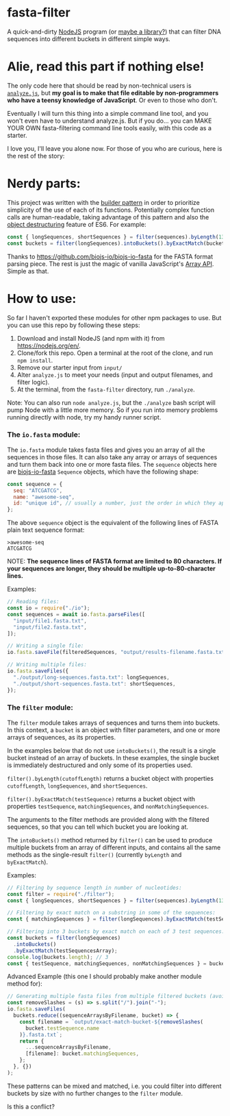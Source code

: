 # fasta-filter

A quick-and-dirty [NodeJS](https://nodejs.org/en/) program (or [maybe a library?](<https://en.wikipedia.org/wiki/Library_(computing)>)) that can filter DNA sequences into different buckets in different simple ways.

# Alie, read this part if nothing else!

The only code here that should be read by non-technical users is [`analyze.js`](https://github.com/mturley/fasta-filter/blob/master/js/analyze.js), but **my goal is to make that file editable by non-programmers who have a teensy knowledge of JavaScript**. Or even to those who don't.

Eventually I will turn this thing into a simple command line tool, and you won't even have to understand analyze.js. But if you do... you can MAKE YOUR OWN fasta-filtering command line tools easily, with this code as a starter.

I love you, I'll leave you alone now. For those of you who are curious, here is the rest of the story:

# Nerdy parts:

This project was written with the [builder pattern](https://en.wikipedia.org/wiki/Builder_pattern) in order to prioritize simplicity of the use of each of its functions. Potentially complex function calls are human-readable, taking advantage of this pattern and also the [object destructuring](https://javascript.info/destructuring-assignment#object-destructuring) feature of ES6. For example:

```js
const { longSequences, shortSequences } = filter(sequences).byLength(1300);
const buckets = filter(longSequences).intoBuckets().byExactMatch(bucketTests);
```

Thanks to https://github.com/biojs-io/biojs-io-fasta for the FASTA format parsing piece.
The rest is just the magic of vanilla JavaScript's [Array API](https://developer.mozilla.org/en-US/docs/Web/JavaScript/Reference/Global_Objects/Array). Simple as that.

# How to use:

So far I haven't exported these modules for other npm packages to use. But you can use this repo by following these steps:

1. Download and install NodeJS (and npm with it) from https://nodejs.org/en/.
2. Clone/fork this repo. Open a terminal at the root of the clone, and run `npm install`.
3. Remove our starter input from `input/`
4. Alter `analyze.js` to meet your needs (input and output filenames, and filter logic).
5. At the terminal, from the `fasta-filter` directory, run `./analyze`.

Note: You can also run `node analyze.js`, but the `./analyze` bash script will pump Node with a little more memory. So if you run into memory problems running directly with node, try my handy runner script.

### The `io.fasta` module:

The `io.fasta` module takes fasta files and gives you an array of all the sequences in those files.
It can also take any array or arrays of sequences and turn them back into one or more fasta files.
The `sequence` objects here are [biojs-io-fasta](https://github.com/biojs-io/biojs-io-fasta) `Sequence` objects, which have the following shape:

```js
const sequence = {
  seq: "ATCGATCG",
  name: "awesome-seq",
  id: "unique id", // usually a number, just the order in which they appeared in the fasta file
};
```

The above `sequence` object is the equivalent of the following lines of FASTA plain text sequence format:

```
>awesome-seq
ATCGATCG
```

NOTE: **The sequence lines of FASTA format are limited to 80 characters. If your sequences are longer, they should be multiple up-to-80-character lines.**

Examples:

```js
// Reading files:
const io = require("./io");
const sequences = await io.fasta.parseFiles([
  "input/file1.fasta.txt",
  "input/file2.fasta.txt",
]);

// Writing a single file:
io.fasta.saveFile(filteredSequences, "output/results-filename.fasta.txt");

// Writing multiple files:
io.fasta.saveFiles({
  "./output/long-sequences.fasta.txt": longSequences,
  "./output/short-sequences.fasta.txt": shortSequences,
});
```

### The `filter` module:

The `filter` module takes arrays of sequences and turns them into buckets.
In this context, a `bucket` is an object with filter parameters, and one or more arrays of sequences, as its properties.

In the examples below that do not use `intoBuckets()`, the result is a single bucket instead of an array of buckets. In these examples, the single bucket is immediately destructured and only some of its properties used.

`filter().byLength(cutoffLength)` returns a bucket object with properties `cutoffLength`, `longSequences`, and `shortSequences`.

`filter().byExactMatch(testSequence)` returns a bucket object with properties `testSequence`, `matchingSequences`, and `nonMatchingSequences`.

The arguments to the filter methods are provided along with the filtered sequences, so that you can tell which bucket you are looking at.

The `intoBuckets()` method returned by `filter()` can be used to produce multiple buckets from an array of different inputs, and contains all the same methods as the single-result `filter()` (currently `byLength` and `byExactMatch`).

Examples:

```js
// Filtering by sequence length in number of nucleotides:
const filter = require("./filter");
const { longSequences, shortSequences } = filter(sequences).byLength(1300);

// Filtering by exact match on a substring in some of the sequences:
const { matchingSequences } = filter(longSequences).byExactMatch(testSequence);

// Filtering into 3 buckets by exact match on each of 3 test sequences:
const buckets = filter(longSequences)
  .intoBuckets()
  .byExactMatch(testSequencesArray);
console.log(buckets.length); // 3
const { testSequence, matchingSequences, nonMatchingSequences } = buckets[2];
```

Advanced Example (this one I should probably make another module method for):

```js
// Generating multiple fasta files from multiple filtered buckets (avoiding slashes in filenames):
const removeSlashes = (s) => s.split("/").join("-");
io.fasta.saveFiles(
  buckets.reduce((sequenceArraysByFilename, bucket) => {
    const filename = `output/exact-match-bucket-${removeSlashes(
      bucket.testSequence.name
    )}.fasta.txt`;
    return {
      ...sequenceArraysByFilename,
      [filename]: bucket.matchingSequences,
    };
  }, {})
);
```

These patterns can be mixed and matched, i.e. you could filter into different buckets by size with no further changes to the `filter` module.

Is this a conflict?
